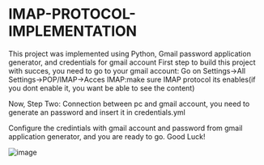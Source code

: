 # IMAP-PROTOCOL-IMPLEMENTATION
This project was implemented using Python, Gmail password application generator, and credentials for gmail account
First step to build this project with succes, you need to go to your gmail account: Go on Settings->All Settings->POP/IMAP->Acces IMAP:make sure IMAP protocol its enables(if you dont enable it, you want be able to see the content)

Now, Step Two: Connection between pc and gmail account, you need to generate an password and insert it in credentials.yml

Configure the credintials with gmail account and password from gmail application generator, and you are ready to go. Good Luck!

![image](https://github.com/dragos41/IMAP-PROTOCOL-IMPLEMENTATION/assets/36703139/635c8ff4-8b36-4c3e-8fac-c930567f1944)
